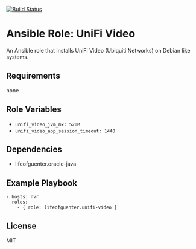 [![Build Status](https://travis-ci.org/lifeofguenter/ansible-role-unifi-video.svg?branch=master)](https://travis-ci.org/lifeofguenter/ansible-role-unifi-video)

# Ansible Role: UniFi Video

An Ansible role that installs UniFi Video (Ubiquiti Networks) on Debian like systems.

## Requirements

none

## Role Variables

- `unifi_video_jvm_mx: 520M`
- `unifi_video_app_session_timeout: 1440`

## Dependencies

- lifeofguenter.oracle-java

## Example Playbook

    - hosts: nvr
      roles:
        - { role: lifeofguenter.unifi-video }

## License

MIT
